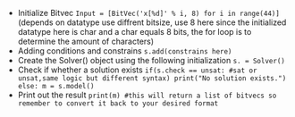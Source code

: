 - Initialize Bitvec
  `Input = [BitVec('x[%d]' % i, 8) for i in range(44)]` (depends on datatype use diffrent bitsize, use 8 here since the initialized datatype here is char and a char equals 8 bits, the for loop is to determine the amount of characters)
- Adding conditions and constrains
    `s.add(constrains here)`
- Create the Solver() object using the following initialization
    `s. = Solver()`
- Check if whether a solution exists
  `if(s.check == unsat: #sat or unsat,same logic but different syntax)
      print("No solution exists.")
    else:
      m = s.model()`
- Print out the result
    `print(m) #this will return a list of bitvecs so remember to convert it back to your desired format`
